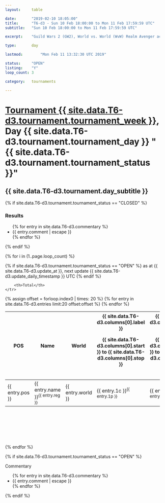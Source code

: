 ```yaml
---
layout: 	table

date: 		"2019-02-10 18:05:00"
title: 		"T6-d3 - Sun 10 Feb 18:00:00 to Mon 11 Feb 17:59:59 UTC"
subtitle: 	"Sun 10 Feb 18:00:00 to Mon 11 Feb 17:59:59 UTC"

excerpt:    "Guild Wars 2 (GW2), World vs. World (WvW) Realm Avenger achivement Tournament. \"Every Kill Counts\""

type:       day

lastmod: 		"Mon Feb 11 13:32:30 UTC 2019"

status:     "OPEN"
listing:    "Y"
loop_count: 3

category: 	tournaments

---
```

<div class="table_header">
    <h1><a href="{{ site.data.T6-d3.tournament.week_url }}">Tournament {{ site.data.T6-d3.tournament.tournament_week }}</a>, Day {{ site.data.T6-d3.tournament.tournament_day }} "{{ site.data.T6-d3.tournament.tournament_status }}"</h1>
    <h2>{{ site.data.T6-d3.tournament.day_subtitle }}</h2> 
</div>

{% if site.data.T6-d3.tournament.tournament_status == "CLOSED" %} 
<div class="commentary">
  <h3>Results</h3>
  <ul>
    {% for entry in site.data.T6-d3.commentary %}
    <li class="commentary_list">{{ entry.comment | escape }}</li>
    {% endfor %}
  </ul>
</div>
{% endif %}


{% for i in (1..page.loop_count) %}

{% if site.data.T6-d3.tournament.tournament_status == "OPEN" %} 
<span class="table_nextupdate">as at {{ site.data.T6-d3.update_at }}, next update {{ site.data.T6-d3.update_daily_timestamp }} UTC</span> 
{% endif %}

<table class="day_table">
  <colgroup>
    <col style="width:18px">
    <col style="width:55px">
    <col style="width:55px">
    <col style="width:12px">
    <col style="width:12px">
    <col style="width:12px">
    <col style="width:12px">
    <col style="width:12px">
    <col style="width:12px">
    <col style="width:12px">
    <col style="width:12px">
    <col style="width:12px">
    <col style="width:12px">
    <col style="width:12px">
    <col style="width:12px">
    <col style="width:12px">
    <col style="width:12px">
    <col style="width:12px">
    <col style="width:12px">
    <col style="width:12px">
    <col style="width:12px">
    <col style="width:12px">
    <col style="width:12px">
    <col style="width:12px">
    <col style="width:12px">
    <col style="width:12px">
    <col style="width:12px">
    <col style="width:18px">
  </colgroup>  
  <thead>
    <tr>
        <th>POS</th>
        <th class="AlignLeft">Name</th>
        <th class="AlignLeft">World</th>

<th><div class="label">{{ site.data.T6-d3.columns[0].label }}<p class="onhover">{{ site.data.T6-d3.columns[0].start }} to {{ site.data.T6-d3.columns[0].stop }}</p></div>​</th>
<th><div class="label">{{ site.data.T6-d3.columns[1].label }}<p class="onhover">{{ site.data.T6-d3.columns[1].start }} to {{ site.data.T6-d3.columns[1].stop }}</p></div>​</th>
<th><div class="label">{{ site.data.T6-d3.columns[2].label }}<p class="onhover">{{ site.data.T6-d3.columns[2].start }} to {{ site.data.T6-d3.columns[2].stop }}</p></div>​</th>
<th><div class="label">{{ site.data.T6-d3.columns[3].label }}<p class="onhover">{{ site.data.T6-d3.columns[3].start }} to {{ site.data.T6-d3.columns[3].stop }}</p></div>​</th>
<th><div class="label">{{ site.data.T6-d3.columns[4].label }}<p class="onhover">{{ site.data.T6-d3.columns[4].start }} to {{ site.data.T6-d3.columns[4].stop }}</p></div>​</th>
<th><div class="label">{{ site.data.T6-d3.columns[5].label }}<p class="onhover">{{ site.data.T6-d3.columns[5].start }} to {{ site.data.T6-d3.columns[5].stop }}</p></div>​</th>
<th><div class="label">{{ site.data.T6-d3.columns[6].label }}<p class="onhover">{{ site.data.T6-d3.columns[6].start }} to {{ site.data.T6-d3.columns[6].stop }}</p></div>​</th>
<th><div class="label">{{ site.data.T6-d3.columns[7].label }}<p class="onhover">{{ site.data.T6-d3.columns[7].start }} to {{ site.data.T6-d3.columns[7].stop }}</p></div>​</th>
<th><div class="label">{{ site.data.T6-d3.columns[8].label }}<p class="onhover">{{ site.data.T6-d3.columns[8].start }} to {{ site.data.T6-d3.columns[8].stop }}</p></div>​</th>
<th><div class="label">{{ site.data.T6-d3.columns[9].label }}<p class="onhover">{{ site.data.T6-d3.columns[9].start }} to {{ site.data.T6-d3.columns[9].stop }}</p></div>​</th>
<th><div class="label">{{ site.data.T6-d3.columns[10].label }}<p class="onhover">{{ site.data.T6-d3.columns[10].start }} to {{ site.data.T6-d3.columns[10].stop }}</p></div>​</th>

<th><div class="label">{{ site.data.T6-d3.columns[11].label }}<p class="onhover">{{ site.data.T6-d3.columns[11].start }} to {{ site.data.T6-d3.columns[11].stop }}</p></div>​</th>
<th><div class="label">{{ site.data.T6-d3.columns[12].label }}<p class="onhover">{{ site.data.T6-d3.columns[12].start }} to {{ site.data.T6-d3.columns[12].stop }}</p></div>​</th>
<th><div class="label">{{ site.data.T6-d3.columns[13].label }}<p class="onhover">{{ site.data.T6-d3.columns[13].start }} to {{ site.data.T6-d3.columns[13].stop }}</p></div>​</th>
<th><div class="label">{{ site.data.T6-d3.columns[14].label }}<p class="onhover">{{ site.data.T6-d3.columns[14].start }} to {{ site.data.T6-d3.columns[14].stop }}</p></div>​</th>
<th><div class="label">{{ site.data.T6-d3.columns[15].label }}<p class="onhover">{{ site.data.T6-d3.columns[15].start }} to {{ site.data.T6-d3.columns[15].stop }}</p></div>​</th>
<th><div class="label">{{ site.data.T6-d3.columns[16].label }}<p class="onhover">{{ site.data.T6-d3.columns[16].start }} to {{ site.data.T6-d3.columns[16].stop }}</p></div>​</th>
<th><div class="label">{{ site.data.T6-d3.columns[17].label }}<p class="onhover">{{ site.data.T6-d3.columns[17].start }} to {{ site.data.T6-d3.columns[17].stop }}</p></div>​</th>
<th><div class="label">{{ site.data.T6-d3.columns[18].label }}<p class="onhover">{{ site.data.T6-d3.columns[18].start }} to {{ site.data.T6-d3.columns[18].stop }}</p></div>​</th>
<th><div class="label">{{ site.data.T6-d3.columns[19].label }}<p class="onhover">{{ site.data.T6-d3.columns[19].start }} to {{ site.data.T6-d3.columns[19].stop }}</p></div>​</th>
<th><div class="label">{{ site.data.T6-d3.columns[20].label }}<p class="onhover">{{ site.data.T6-d3.columns[20].start }} to {{ site.data.T6-d3.columns[20].stop }}</p></div>​</th>

<th><div class="label">{{ site.data.T6-d3.columns[21].label }}<p class="onhover">{{ site.data.T6-d3.columns[21].start }} to {{ site.data.T6-d3.columns[21].stop }}</p></div>​</th>
<th><div class="label">{{ site.data.T6-d3.columns[22].label }}<p class="onhover">{{ site.data.T6-d3.columns[22].start }} to {{ site.data.T6-d3.columns[22].stop }}</p></div>​</th>
<th><div class="label">{{ site.data.T6-d3.columns[23].label }}<p class="onhover">{{ site.data.T6-d3.columns[23].start }} to {{ site.data.T6-d3.columns[23].stop }}</p></div>​</th>

        <th>Total</th>
    </tr>
  </thead>
  {% assign offset = forloop.index0 | times: 20 %}
<tbody>
{% for entry in site.data.T6-d3.entries limit:20 offset:offset %}
  <tr>
    <td class="pl{{ entry.pos }}">{{ entry.pos }}</td>
    <td class="AlignLeft">{{ entry.name }}<sup>{{ entry.reg }}</sup></td>
    <td class="AlignLeft">{{ entry.world }}</td>
    <td class="pl{{ entry.1p }}">{{ entry.1c }}<sup>{{ entry.1p }}</sup></td>
    <td class="pl{{ entry.2p }}">{{ entry.2c }}<sup>{{ entry.2p }}</sup></td>
    <td class="pl{{ entry.3p }}">{{ entry.3c }}<sup>{{ entry.3p }}</sup></td>
    <td class="pl{{ entry.4p }}">{{ entry.4c }}<sup>{{ entry.4p }}</sup></td>
    <td class="pl{{ entry.5p }}">{{ entry.5c }}<sup>{{ entry.5p }}</sup></td>
    <td class="pl{{ entry.6p }}">{{ entry.6c }}<sup>{{ entry.6p }}</sup></td>
    <td class="pl{{ entry.7p }}">{{ entry.7c }}<sup>{{ entry.7p }}</sup></td>
    <td class="pl{{ entry.8p }}">{{ entry.8c }}<sup>{{ entry.8p }}</sup></td>
    <td class="pl{{ entry.9p }}">{{ entry.9c }}<sup>{{ entry.9p }}</sup></td>
    <td class="pl{{ entry.10p }}">{{ entry.10c }}<sup>{{ entry.10p }}</sup></td>
    <td class="pl{{ entry.11p }}">{{ entry.11c }}<sup>{{ entry.11p }}</sup></td>
    <td class="pl{{ entry.12p }}">{{ entry.12c }}<sup>{{ entry.12p }}</sup></td>
    <td class="pl{{ entry.13p }}">{{ entry.13c }}<sup>{{ entry.13p }}</sup></td>
    <td class="pl{{ entry.14p }}">{{ entry.14c }}<sup>{{ entry.14p }}</sup></td>
    <td class="pl{{ entry.15p }}">{{ entry.15c }}<sup>{{ entry.15p }}</sup></td>
    <td class="pl{{ entry.16p }}">{{ entry.16c }}<sup>{{ entry.16p }}</sup></td>
    <td class="pl{{ entry.17p }}">{{ entry.17c }}<sup>{{ entry.17p }}</sup></td>
    <td class="pl{{ entry.18p }}">{{ entry.18c }}<sup>{{ entry.18p }}</sup></td>
    <td class="pl{{ entry.19p }}">{{ entry.19c }}<sup>{{ entry.19p }}</sup></td>
    <td class="pl{{ entry.20p }}">{{ entry.20c }}<sup>{{ entry.20p }}</sup></td>
    <td class="pl{{ entry.21p }}">{{ entry.21c }}<sup>{{ entry.21p }}</sup></td>
    <td class="pl{{ entry.22p }}">{{ entry.22c }}<sup>{{ entry.22p }}</sup></td>
    <td class="pl{{ entry.23p }}">{{ entry.23c }}<sup>{{ entry.23p }}</sup></td>
    <td class="pl{{ entry.24p }}">{{ entry.24c }}<sup>{{ entry.24p }}</sup></td>
    <td>{{ entry.total }}</td>
  </tr>
{% endfor %}  
</tbody>
</table>
<div class="leaderboard">
  <script async src="//pagead2.googlesyndication.com/pagead/js/adsbygoogle.js"></script>
  <!-- 728x90 -->
  <ins class="adsbygoogle"
       style="display:inline-block;width:728px;height:90px"
       data-ad-client="ca-pub-3274917281288240"
       data-ad-slot="3870538733"></ins>
  <script>
  (adsbygoogle = window.adsbygoogle || []).push({});
  </script>    
</div>
<br />
{% endfor %}

{% if site.data.T6-d3.tournament.tournament_status == "OPEN" %} 
<div class="commentary">
  <span class="commentary_title">Commentary</span>
  <ul>
    {% for entry in site.data.T6-d3.commentary %}
    <li class="commentary_list">{{ entry.comment | escape }}</li>
    {% endfor %}
  </ul>
</div>
{% endif %}


